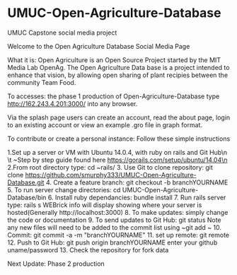 # UMUC-Open-Agriculture-Database
UMUC Capstone social media project


Welcome to the Open Agriculture Database Social Media Page

What it is:
Open Agriculture is an Open Source Project started by the
MIT Media Lab OpenAg. The Open Agriculture Data base is a 
project intended to enhance that vision, by allowing open 
sharing of plant recipies between the community Team Food.



To accesses: the phase 1 production of Open-Agriculture-Database type http://162.243.4.201:3000/ 
into any browser. 

Via the splash page users can create an account, read the about page, login to an existing account
or view an example .gro file in graph format.

To contribute or create a personal instance: Follow these simple instructions

1.Set up a server or VM with Ubuntu 14.0.4, with ruby on rails and Git Hub\n 
   \t ~Step by step guide found here https://gorails.com/setup/ubuntu/14.04\n
2.From root directory type: cd ~rails/
3. Use Git to clone repository: git clone https://github.com/smurphy333/UMUC-Open-Agriculture-Database.git
4. Create a feature branch: git checkout -b branchYOURNAME
5. To run server change directories: cd UMUC-Open-Agriculture-Database/bin
6. Install ruby dependancies: bundle install
7. Run rails server type: rails s
    WEBrick info will display showing where your server is hosted(Generally http://localhost:3000)
8. To make updates: simply change the code or documentation
9. To send updates to Git Hub: git status
    Note any new files will need to be added to the commit list using ~git add <filename>~
10. Commit: git commit -a -m "branchYOURNAME"
11. set up remote: git remote
12. Push to Git Hub: git push origin branchYOURNAME
     enter your github uname/password
13. Check the repository for fork data

Next Update: Phase 2 production	 


